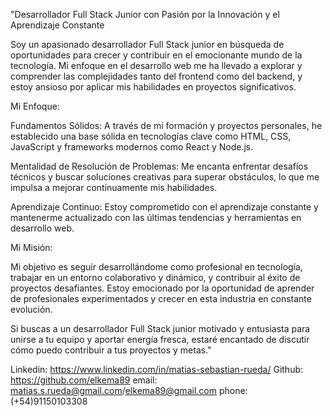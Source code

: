 "Desarrollador Full Stack Junior con Pasión por la Innovación y el Aprendizaje Constante

Soy un apasionado desarrollador Full Stack junior en búsqueda de oportunidades para crecer y contribuir en el emocionante mundo de la tecnología. Mi enfoque en el desarrollo web me ha llevado a explorar y comprender las complejidades tanto del frontend como del backend, y estoy ansioso por aplicar mis habilidades en proyectos significativos.

Mi Enfoque:

Fundamentos Sólidos: A través de mi formación y proyectos personales, he establecido una base sólida en tecnologías clave como HTML, CSS, JavaScript y frameworks modernos como React y Node.js.

Mentalidad de Resolución de Problemas: Me encanta enfrentar desafíos técnicos y buscar soluciones creativas para superar obstáculos, lo que me impulsa a mejorar continuamente mis habilidades.

Aprendizaje Continuo: Estoy comprometido con el aprendizaje constante y mantenerme actualizado con las últimas tendencias y herramientas en desarrollo web.

Mi Misión:

Mi objetivo es seguir desarrollándome como profesional en tecnología, trabajar en un entorno colaborativo y dinámico, y contribuir al éxito de proyectos desafiantes. Estoy emocionado por la oportunidad de aprender de profesionales experimentados y crecer en esta industria en constante evolución.

Si buscas a un desarrollador Full Stack junior motivado y entusiasta para unirse a tu equipo y aportar energía fresca, estaré encantado de discutir cómo puedo contribuir a tus proyectos y metas."

Linkedin: https://www.linkedin.com/in/matias-sebastian-rueda/ Github: https://github.com/elkema89 email: matias.s.rueda@gmail.com/elkema89@gmail.com phone: (+54)91150103308
